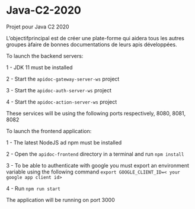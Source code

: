 # Java-C2-2020
Projet pour Java C2 2020

L’objectifprincipal est de créer une plate-forme qui aidera tous les autres groupes àfaire de bonnes documentations de leurs apis développées.


To launch the backend servers:

1 - JDK 11 must be installed

2 - Start the `apidoc-gateway-server-ws` project

3 - Start the `apidoc-auth-server-ws` project

4 - Start the `apidoc-action-server-ws` project

These services will be using the following ports respectively, 8080, 8081, 8082

To launch the frontend application:

1 - The latest NodeJS ad npm must be installed

2 - Open the `apidoc-frontend` directory in a terminal and run `npm install`

3 - To be able to authenticate with google you must export an environment variable using the following command `export GOOGLE_CLIENT_ID=< your google app client id>`

4 - Run `npm run start`

The application will be running on port 3000
